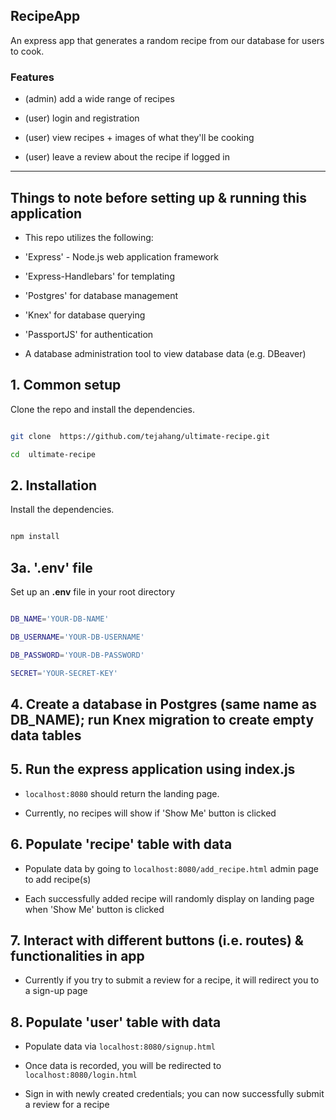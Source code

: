 ## RecipeApp

An express app that generates a random recipe from our database for users to cook.

### Features

- (admin) add a wide range of recipes

- (user) login and registration

- (user) view recipes + images of what they'll be cooking

- (user) leave a review about the recipe if logged in

---

## Things to note before setting up & running this application

- This repo utilizes the following:

- 'Express' - Node.js web application framework

- 'Express-Handlebars' for templating

- 'Postgres' for database management

- 'Knex' for database querying

- 'PassportJS' for authentication

- A database administration tool to view database data (e.g. DBeaver)

## 1. Common setup

Clone the repo and install the dependencies.

```bash

git clone  https://github.com/tejahang/ultimate-recipe.git

cd  ultimate-recipe

```

## 2. Installation

Install the dependencies.

```bash

npm install

```

## 3a. '.env' file

Set up an **.env** file in your root directory

```bash

DB_NAME='YOUR-DB-NAME'

DB_USERNAME='YOUR-DB-USERNAME'

DB_PASSWORD='YOUR-DB-PASSWORD'

SECRET='YOUR-SECRET-KEY'

```

## 4. Create a database in Postgres (same name as DB_NAME); run Knex migration to create empty data tables

## 5. Run the express application using index.js

- `localhost:8080` should return the landing page.

- Currently, no recipes will show if 'Show Me' button is clicked

## 6. Populate 'recipe' table with data

- Populate data by going to `localhost:8080/add_recipe.html` admin page to add recipe(s)

- Each successfully added recipe will randomly display on landing page when 'Show Me' button is clicked

## 7. Interact with different buttons (i.e. routes) & functionalities in app

- Currently if you try to submit a review for a recipe, it will redirect you to a sign-up page

## 8. Populate 'user' table with data

- Populate data via `localhost:8080/signup.html`

- Once data is recorded, you will be redirected to `localhost:8080/login.html`

- Sign in with newly created credentials; you can now successfully submit a review for a recipe
